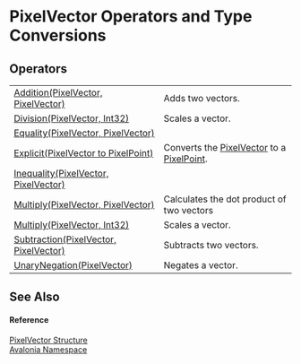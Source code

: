# PixelVector Operators and Type Conversions




## Operators
<table>
<tr>
<td><a href="M_Avalonia_PixelVector_op_Addition">Addition(PixelVector, PixelVector)</a></td>
<td>Adds two vectors.</td>
</tr>
<tr>
<td><a href="M_Avalonia_PixelVector_op_Division">Division(PixelVector, Int32)</a></td>
<td>Scales a vector.</td>
</tr>
<tr>
<td><a href="M_Avalonia_PixelVector_op_Equality">Equality(PixelVector, PixelVector)</a></td>
<td> </td>
</tr>
<tr>
<td><a href="M_Avalonia_PixelVector_op_Explicit">Explicit(PixelVector to PixelPoint)</a></td>
<td>Converts the <a href="T_Avalonia_PixelVector">PixelVector</a> to a <a href="T_Avalonia_PixelPoint">PixelPoint</a>.</td>
</tr>
<tr>
<td><a href="M_Avalonia_PixelVector_op_Inequality">Inequality(PixelVector, PixelVector)</a></td>
<td> </td>
</tr>
<tr>
<td><a href="M_Avalonia_PixelVector_op_Multiply">Multiply(PixelVector, PixelVector)</a></td>
<td>Calculates the dot product of two vectors</td>
</tr>
<tr>
<td><a href="M_Avalonia_PixelVector_op_Multiply_1">Multiply(PixelVector, Int32)</a></td>
<td>Scales a vector.</td>
</tr>
<tr>
<td><a href="M_Avalonia_PixelVector_op_Subtraction">Subtraction(PixelVector, PixelVector)</a></td>
<td>Subtracts two vectors.</td>
</tr>
<tr>
<td><a href="M_Avalonia_PixelVector_op_UnaryNegation">UnaryNegation(PixelVector)</a></td>
<td>Negates a vector.</td>
</tr>
</table>

## See Also


#### Reference
<a href="T_Avalonia_PixelVector">PixelVector Structure</a>  
<a href="N_Avalonia">Avalonia Namespace</a>  
